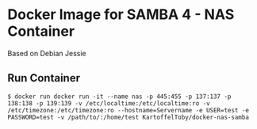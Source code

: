 # Docker Image for SAMBA 4 - NAS Container

Based on Debian Jessie

## Run Container

```
$ docker run docker run -it --name nas -p 445:455 -p 137:137 -p 138:138 -p 139:139 -v /etc/localtime:/etc/localtime:ro -v /etc/timezone:/etc/timezone:ro --hostname=Servername -e USER=test -e PASSWORD=test -v /path/to/:/home/test KartoffelToby/docker-nas-samba
```
